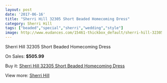 ```yaml
---
layout: post
date: '2017-06-16'
title: "Sherri Hill 32305 Short Beaded Homecoming Dress"
category: Sherri Hill
tags: ["beaded","special","sherri","wedding","style"]
image: http://www.eudances.com/15461-thickbox_default/sherri-hill-32305-short-beaded-homecoming-dress.jpg
---
```

Sherri Hill 32305 Short Beaded Homecoming Dress

On Sales: **$505.99**
<a href="https://www.eudances.com/en/sherri-hill/4571-sherri-hill-32305-short-beaded-homecoming-dress.html"><amp-img layout="responsive" width="600" height="600" src="//www.eudances.com/15461-thickbox_default/sherri-hill-32305-short-beaded-homecoming-dress.jpg" alt="Sherri Hill 32305 Short Beaded Homecoming Dress 0" /></a>

Buy it: [Sherri Hill 32305 Short Beaded Homecoming Dress](https://www.eudances.com/en/sherri-hill/4571-sherri-hill-32305-short-beaded-homecoming-dress.html "Sherri Hill 32305 Short Beaded Homecoming Dress")

View more: [Sherri Hill](https://www.eudances.com/en/80-Sherri-Hill "Sherri Hill")